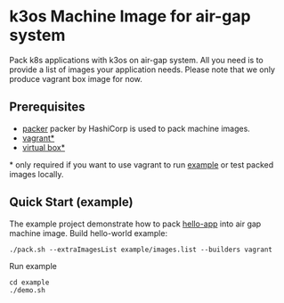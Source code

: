 # k3os Machine Image for air-gap system

Pack k8s applications with k3os on air-gap system. All you need is to provide a list of images your application needs. Please note that we only produce vagrant box image for now.

## Prerequisites
* [packer](https://www.packer.io/)
packer by HashiCorp is used to pack machine images.
* [vagrant*](https://www.vagrantup.com/)
* [virtual box*](https://www.virtualbox.org/)

\* only required if you want to use vagrant to run [example](example) or test packed images locally.
## Quick Start (example)
The example project demonstrate how to pack [hello-app](https://github.com/GoogleCloudPlatform/kubernetes-engine-samples/tree/master/hello-app) into air gap machine image.
Build hello-world example:
```
./pack.sh --extraImagesList example/images.list --builders vagrant
```

Run example
```
cd example
./demo.sh
```
